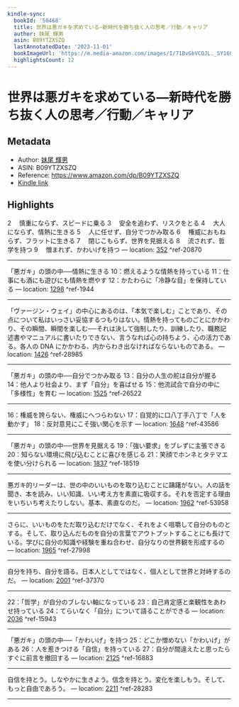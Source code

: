 ```yaml
---
kindle-sync:
  bookId: '50468'
  title: 世界は悪ガキを求めている―新時代を勝ち抜く人の思考／行動／キャリア
  author: 妹尾 輝男
  asin: B09YTZXSZQ
  lastAnnotatedDate: '2023-11-01'
  bookImageUrl: 'https://m.media-amazon.com/images/I/71BvGbVCQJL._SY160.jpg'
  highlightsCount: 12
---
```

# 世界は悪ガキを求めている―新時代を勝ち抜く人の思考／行動／キャリア
## Metadata
* Author: [妹尾 輝男](https://www.amazon.comundefined)
* ASIN: B09YTZXSZQ
* Reference: https://www.amazon.com/dp/B09YTZXSZQ
* [Kindle link](kindle://book?action=open&asin=B09YTZXSZQ)

## Highlights
2 　慎重にならず、スピードに乗る 3 　安全を追わず、リスクをとる 4 　大人にならず、情熱に生きる 5 　人に任せず、自分でつかみ取る 6 　権威におもねらず、フラットに生きる 7 　閉じこもらず、世界を見据える 8 　流されず、哲学を持つ 9 　憎まれず、かわいげを持つ — location: [352](kindle://book?action=open&asin=B09YTZXSZQ&location=352) ^ref-20870

---
「悪ガキ」の頭の中──情熱に生きる 10：燃えるような情熱を持っている 11：仕事にも酒にも遊びにも情熱を燃やす 12：かたわらに「冷静な目」を保持している — location: [1298](kindle://book?action=open&asin=B09YTZXSZQ&location=1298) ^ref-1944

---
「ヴァージン・ウェイ」の中心にあるのは、「本気で楽しむ」ことであり、その点について私はいっさい妥協するつもりはない。情熱を持ってものごとにかかわり、その瞬間、瞬間を楽しむ──それは決して強制したり、訓練したり、職務記述書やマニュアルに書いたりできない、言うなれば心の持ちよう、心の活力である。各人の DNA にかかわる、内からわき出なければならないものである。 — location: [1426](kindle://book?action=open&asin=B09YTZXSZQ&location=1426) ^ref-28985

---
「悪ガキ」の頭の中──自分でつかみ取る 13：自分の人生の舵は自分が握る 14：他人より社会より、まず「自分」を喜ばせる 15：他流試合で自分の中に「多様性」を育む — location: [1525](kindle://book?action=open&asin=B09YTZXSZQ&location=1525) ^ref-26522

---
16：権威を誇らない、権威にへつらわない 17：自覚的に口八丁手八丁で「人を動かす」 18：反対意見にこそ強い関心を示す — location: [1648](kindle://book?action=open&asin=B09YTZXSZQ&location=1648) ^ref-43586

---
「悪ガキ」の頭の中──世界を見据える 19：「強い要求」をブレずに主張できる 20：知らない環境に飛び込むことに喜びを感じる 21：笑顔でホンネとタテマエを使い分けられる — location: [1837](kindle://book?action=open&asin=B09YTZXSZQ&location=1837) ^ref-18519

---
悪ガキ的リーダーは、世の中のいいものを取り込むことに躊躇がない。人の話を聞き、本を読み、いい知識、いい考え方を素直に吸収する。それを否定する理由をいちいち考えたりしない。基本、素直なのだ。 — location: [1962](kindle://book?action=open&asin=B09YTZXSZQ&location=1962) ^ref-53958

---
さらに、いいものをただ取り込むだけでなく、それをよく咀嚼して自分のものとする。そして、取り込んだものを自分の言葉でアウトプットすることにも長けている。学びに自分の知識や経験を重ね合わせ、自分なりの世界観を形成するの — location: [1965](kindle://book?action=open&asin=B09YTZXSZQ&location=1965) ^ref-27998

---
自分を持ち、自分を語る。日本人としてではなく、個人として世界と対峙するのだ。 — location: [2001](kindle://book?action=open&asin=B09YTZXSZQ&location=2001) ^ref-37370

---
22：「哲学」が自分のブレない軸になっている 23：自己肯定感と楽観性をあわせ持っている 24：てらいなく「自分」について語ることができる — location: [2036](kindle://book?action=open&asin=B09YTZXSZQ&location=2036) ^ref-15943

---
「悪ガキ」の頭の中──「かわいげ」を持つ 25：どこか憎めない「かわいげ」がある 26：人を惹きつける「自信」を持っている 27：自分が間違えたと思ったらすぐに前言を撤回する — location: [2125](kindle://book?action=open&asin=B09YTZXSZQ&location=2125) ^ref-16883

---
自信を持とう。しなやかに生きよう。信念を持とう。変化を楽しもう。そして、もっと自由であろう。 — location: [2211](kindle://book?action=open&asin=B09YTZXSZQ&location=2211) ^ref-28283

---
